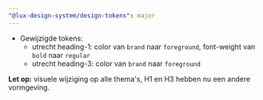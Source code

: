 ```yaml
---
"@lux-design-system/design-tokens": major
---
```



- Gewijzigde tokens:
  - utrecht heading-1: color van `brand` naar `foreground`, font-weight van `bold` naar `regular`
  - utrecht heading-3: color van `brand` naar `foreground`

**Let op:** visuele wijziging op alle thema's, H1 en H3 hebben nu een andere vormgeving.
